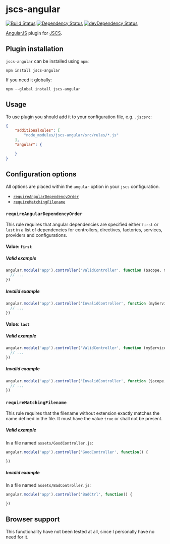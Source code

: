 # jscs-angular

[![Build Status](https://travis-ci.org/tregusti/jscs-angular.svg?branch=master)](https://travis-ci.org/tregusti/jscs-angular)
[![Dependency Status](https://david-dm.org/tregusti/jscs-angular.svg?theme=shields.io)](https://david-dm.org/tregusti/jscs-angular)
[![devDependency Status](https://david-dm.org/tregusti/jscs-angular/dev-status.svg?theme=shields.io)](https://david-dm.org/tregusti/jscs-angular#info=devDependencies)

[AngularJS](https://angularjs.org/) plugin for [JSCS](https://github.com/jscs-dev/node-jscs).

## Plugin installation

`jscs-angular` can be installed using `npm`:

    npm install jscs-angular

If you need it globally:

    npm --global install jscs-angular

## Usage

To use plugin you should add it to your configuration file, e.g. `.jscsrc`:

```json
{
    "additionalRules": [
        "node_modules/jscs-angular/src/rules/*.js"
    ],
    "angular": {

    }
}
```

## Configuration options

All options are placed within the `angular` option in your `jscs` configuration.

* [`requireAngularDependencyOrder`](#requireangulardependencyorder)
* [`requireMatchingFilename`](#requirematchingfilename)

### `requireAngularDependencyOrder`

This rule requires that angular dependencies are specified either `first` or `last` in a list of
dependencies for controllers, directives, factories, services, providers and configurations.

#### Value: `first`

##### Valid example

```javascript
angular.module('app').controller('ValidController', function ($scope, myService) {
  // ...
})
```

##### Invalid example

```javascript
angular.module('app').controller('InvalidController', function (myService, $scope) {
  // ...
})
```

#### Value: `last`

##### Valid example

```javascript
angular.module('app').controller('ValidController', function (myService, $scope) {
  // ...
})
```

##### Invalid example

```javascript
angular.module('app').controller('InvalidController', function ($scope, myService) {
  // ...
})
```

### `requireMatchingFilename`

This rule requires that the filename without extension exactly matches the name defined in the file.
It must have the value `true` or shall not be present.

##### Valid example

In a file named `assets/GoodController.js`:

```javascript
angular.module('app').controller('GoodController', function() {

})
```

##### Invalid example

In a file named `assets/BadController.js`:

```javascript
angular.module('app').controller('BadCtrl', function() {

})
```

## Browser support

This functionality have not been tested at all, since I personally have no need for it.
